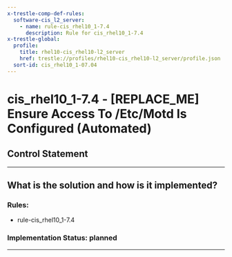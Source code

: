 ```yaml
---
x-trestle-comp-def-rules:
  software-cis_l2_server:
    - name: rule-cis_rhel10_1-7.4
      description: Rule for cis_rhel10_1-7.4
x-trestle-global:
  profile:
    title: rhel10-cis_rhel10-l2_server
    href: trestle://profiles/rhel10-cis_rhel10-l2_server/profile.json
  sort-id: cis_rhel10_1-07.04
---
```


# cis_rhel10_1-7.4 - \[REPLACE_ME\] Ensure Access To /Etc/Motd Is Configured (Automated)

## Control Statement

______________________________________________________________________

## What is the solution and how is it implemented?

<!-- For implementation status enter one of: implemented, partial, planned, alternative, not-applicable -->

<!-- Note that the list of rules under ### Rules: is read-only and changes will not be captured after assembly to JSON -->

<!-- Add control implementation description here for control: cis_rhel10_1-7.4 -->

### Rules:

  - rule-cis_rhel10_1-7.4

### Implementation Status: planned

______________________________________________________________________
